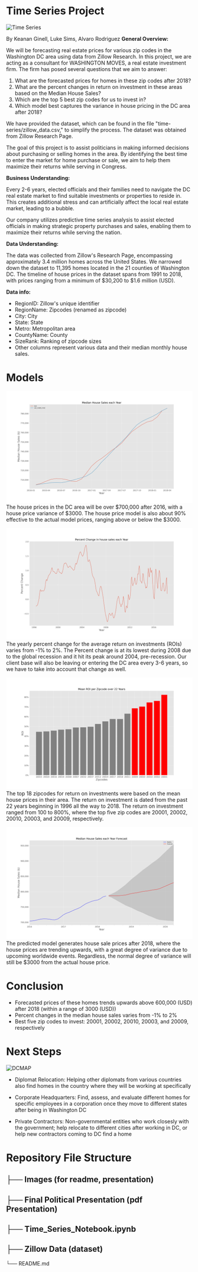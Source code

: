 # Time Series Project
![Time Series](https://marmore-assets-v2.s3.eu-west-1.amazonaws.com/insights/migrated/GCC-Stock-Markets-Positive-earnings-growth-strengthen-business-optimism_1200x600.jpeg)

By Keanan Ginell, Luke Sims, Alvaro Rodriguez
**General Overview:**

We will be forecasting real estate prices for various zip codes in the Washington DC area using data from Zillow Research. In this project, we are acting as a consultant for WASHINGTON MOVES, a real estate investment firm. The firm has posed several questions that we aim to answer:

1. What are the forecasted prices for homes in these zip codes after 2018?
2. What are the percent changes in return on investment in these areas based on the Median House Sales?
3. Which are the top 5 best zip codes for us to invest in?
4. Which model best captures the variance in house pricing in the DC area after 2018?

We have provided the dataset, which can be found in the file "time-series/zillow_data.csv," to simplify the process. The dataset was obtained from Zillow Research Page.

The goal of this project is to assist politicians in making informed decisions about purchasing or selling homes in the area. By identifying the best time to enter the market for home purchase or sale, we aim to help them maximize their returns while serving in Congress.

**Business Understanding:**

Every 2-6 years, elected officials and their families need to navigate the DC real estate market to find suitable investments or properties to reside in. This creates additional stress and can artificially affect the local real estate market, leading to a bubble.

Our company utilizes predictive time series analysis to assist elected officials in making strategic property purchases and sales, enabling them to maximize their returns while serving the nation.

**Data Understanding:**

The data was collected from Zillow's Research Page, encompassing approximately 3.4 million homes across the United States. We narrowed down the dataset to 11,395 homes located in the 21 counties of Washington DC. The timeline of house prices in the dataset spans from 1991 to 2018, with prices ranging from a minimum of $30,200 to $1.6 million (USD).

**Data info:**

- RegionID: Zillow's unique identifier
- RegionName: Zipcodes (renamed as zipcode)
- City: City
- State: State
- Metro: Metropolitan area
- CountyName: County
- SizeRank: Ranking of zipcode sizes
- Other columns represent various data and their median monthly house sales.

# Models
![SARAIMODEL](https://github.com/vileincorp/Time_Series_Project/blob/main/Images/full_prediction_testing.png)
The house prices in the DC area will be over $700,000 after 2016, with a house price variance of $3000. The house price model is also about 90% effective to the actual model prices, ranging above or below the $3000.

![Average ROIs](https://github.com/vileincorp/Time_Series_Project/blob/main/Images/percentchange%20(1).png)
The yearly percent change for the average return on investments (ROIs) varies from -1% to 2%. The Percent change is at its lowest during 2008 due to the global recession and it hit its peak around 2004, pre-recession. Our client base will also be leaving or entering the DC area every 3-6 years, so we have to take into account that change as well.

![Ideal Zipcodes](https://github.com/vileincorp/Time_Series_Project/blob/main/Images/percentchange_bar%20(1).png)
The top 18 zipcodes for return on investments were based on the mean house prices in their area. The return on investment is dated from the past 22 years beginning in 1996 all the way to 2018. The return on investment ranged from 100 to 800%, where the top five zip codes are 20001, 20002, 20010, 20003, and 20009, respectively.

![Forecasted Model](https://github.com/vileincorp/Time_Series_Project/blob/main/Images/forcasted_2015.png)
The predicted model generates house sale prices after 2018, where the house prices are trending upwards, with a great degree of variance due to upcoming worldwide events. Regardless, the normal degree of variance will still be $3000 from the actual house price.

# Conclusion
- Forecasted prices of these homes trends upwards above 600,000 (USD) after 2018 (within a range of 3000 (USD))
- Percent changes in the median house sales varies from -1% to 2%
- Best five zip codes to invest: 20001, 20002, 20010, 20003,  and 20009, respectively

# Next Steps
![DCMAP](https://github.com/vileincorp/Time_Series_Project/blob/main/Images/dc_maps.png)
- Diplomat Relocation: Helping other diplomats from various countries also find homes in the country where they will be working at specifically

- Corporate Headquarters: Find, assess, and evaluate different homes for specific employees in a corporation once they move to different states after being in Washington DC

- Private Contractors: Non-governmental entities who work closesly with the government; help relocate to different cities after working in DC, or help new contractors coming to DC find a home 

# Repository File Structure
├── Images (for readme, presentation)
--------
├── Final Political Presentation (pdf Presentation)
--------
├── Time_Series_Notebook.ipynb
--------
├── Zillow Data (dataset)
--------
└── README.md
